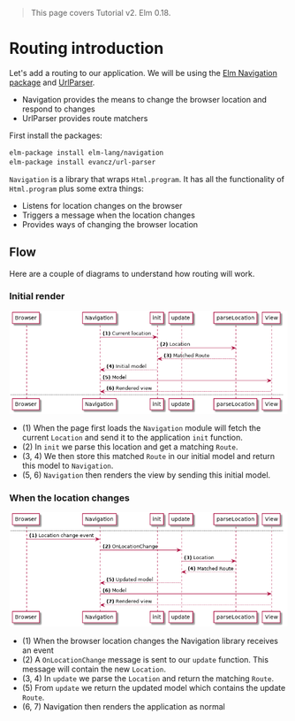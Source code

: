 > This page covers Tutorial v2. Elm 0.18.

# Routing introduction

Let's add a routing to our application. We will be using the [Elm Navigation package](http://package.elm-lang.org/packages/elm-lang/navigation/) and [UrlParser](http://package.elm-lang.org/packages/evancz/url-parser/).

- Navigation provides the means to change the browser location and respond to changes
- UrlParser provides route matchers

First install the packages:

```bash
elm-package install elm-lang/navigation
elm-package install evancz/url-parser
```

 `Navigation` is a library that wraps `Html.program`. It has all the functionality of `Html.program` plus some extra things:

 - Listens for location changes on the browser
 - Triggers a message when the location changes
 - Provides ways of changing the browser location

## Flow

Here are a couple of diagrams to understand how routing will work.

### Initial render

![Flow](01-intro.png)

- (1) When the page first loads the `Navigation` module will fetch the current `Location` and send it to the application `init` function.
- (2) In `init` we parse this location and get a matching `Route`.
- (3, 4) We then store this matched `Route` in our initial model and return this model to `Navigation`.
- (5, 6) `Navigation` then renders the view by sending this initial model.

### When the location changes

![Flow](01-intro_001.png)

- (1) When the browser location changes the Navigation library receives an event
- (2) A `OnLocationChange` message is sent to our `update` function. This message will contain the new `Location`.
- (3, 4) In `update` we parse the `Location` and return the matching `Route`.
- (5) From `update` we return the updated model which contains the update `Route`.
- (6, 7) Navigation then renders the application as normal


